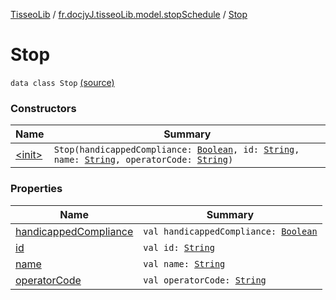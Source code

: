 [TisseoLib](../../index.md) / [fr.docjyJ.tisseoLib.model.stopSchedule](../index.md) / [Stop](./index.md)

# Stop

`data class Stop` [(source)](https://github.com/docjyj/tisseoLib/tree/master/src/main/kotlin/fr/docjyJ/tisseoLib/model/stopSchedule/Stop.kt#L6)

### Constructors

| Name | Summary |
|---|---|
| [&lt;init&gt;](-init-.md) | `Stop(handicappedCompliance: `[`Boolean`](https://kotlinlang.org/api/latest/jvm/stdlib/kotlin/-boolean/index.html)`, id: `[`String`](https://kotlinlang.org/api/latest/jvm/stdlib/kotlin/-string/index.html)`, name: `[`String`](https://kotlinlang.org/api/latest/jvm/stdlib/kotlin/-string/index.html)`, operatorCode: `[`String`](https://kotlinlang.org/api/latest/jvm/stdlib/kotlin/-string/index.html)`)` |

### Properties

| Name | Summary |
|---|---|
| [handicappedCompliance](handicapped-compliance.md) | `val handicappedCompliance: `[`Boolean`](https://kotlinlang.org/api/latest/jvm/stdlib/kotlin/-boolean/index.html) |
| [id](id.md) | `val id: `[`String`](https://kotlinlang.org/api/latest/jvm/stdlib/kotlin/-string/index.html) |
| [name](name.md) | `val name: `[`String`](https://kotlinlang.org/api/latest/jvm/stdlib/kotlin/-string/index.html) |
| [operatorCode](operator-code.md) | `val operatorCode: `[`String`](https://kotlinlang.org/api/latest/jvm/stdlib/kotlin/-string/index.html) |
